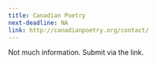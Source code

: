 ```yaml
---
title: Canadian Poetry
next-deadline: NA
link: http://canadianpoetry.org/contact/
---
```


Not much information. Submit via the link.